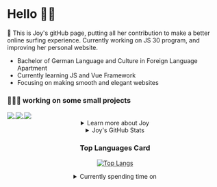 # Hello 👋🏻

🤡 This is Joy's gitHub page, putting all her contribution to make a better online surfing experience. Currently working on JS 30 program, and improving her personal website.

- Bachelor of German Language and Culture in Foreign Language Apartment
- Currently learning JS and Vue Framework
- Focusing on making smooth and elegant websites

### 👩🏻‍💻 working on some small projects

<a href="https://github.com/Joy-port/todolist" target="_blank">
  <img align="center" src="https://github-readme-stats.vercel.app/api/pin/?username=Joy-port&repo=todolist&theme=ayu-mirage" />
</a>
<a href="https://github.com/Joy-port/week6-exhibinection" target="_blank">
  <img align="center" src="https://github-readme-stats.vercel.app/api/pin/?username=Joy-port&repo=week6-exhibinection&theme=ayu-mirage" />
</a>
<a href="https://github.com/Joy-port/week8-doyoga" target="_blank">
  <img align="center" src="https://github-readme-stats.vercel.app/api/pin/?username=Joy-port&repo=week8-doyoga&theme=ayu-mirage" />
</a>
<div align="center">

<details>
<summary>Learn more about Joy</summary>
</br>

<!-- TODO-IST:START -->
🎉  200 Karma Points           
✏️  Completed 2 tasks today           
✔️  Completed 2 tasks so far           
🕰  Longest streak is 0 days
<!-- TODO-IST:END -->

</details>


<details>
<summary>Joy's GitHub Stats</summary>
</br>
<p align="center"> <img src="https://github-readme-stats.vercel.app/api?username=Joy-port&count_private=true&show_icons=true&theme=ayu-mirage" alt="joy port" />
</details>

### Top Languages Card

[![Top Langs](https://github-readme-stats.vercel.app/api/top-langs/?username=Joy-port&layout=compact&langs_count=4&theme=ayu-mirage)](https://github.com/Joy-port/github-readme-stats)
</details>

<details>
<summary>Currently spending time on</summary>

<!--START_SECTION:waka-->
```text
No Activity tracked this Week
```
<!--END_SECTION:waka-->

</details>